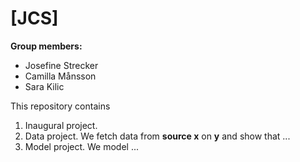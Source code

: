 # \[JCS\]

**Group members:**
- Josefine Strecker
- Camilla Månsson
- Sara Kilic

This repository contains  
1. Inaugural project. 
2. Data project. We fetch data from **source x** on **y** and show that ...
3. Model project. We model ...
